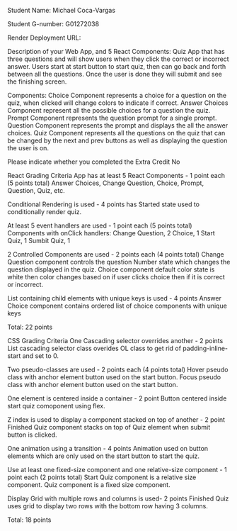 Student Name: Michael Coca-Vargas

Student G-number: G01272038

Render Deployment URL:

Description of your Web App, and 5 React Components:
Quiz App that has three questions and will show users when they click the correct or incorrect answer. Users start at start button
to start quiz, then can go back and forth between all the questions. Once the user is done they will submit and see the finishing screen.

Components:
Choice Component represents a choice for a question on the quiz, when clicked will change colors to indicate if correct.
Answer Choices Component represent all the possible choices for a question the quiz.
Prompt Component represents the question prompt for a single prompt.
Question Component represents the prompt and displays the all the answer choices.
Quiz Component represents all the questions on the quiz that can be changed by the next and prev buttons as well as displaying the
question the user is on.

Please indicate whether you completed the Extra Credit
No

React Grading Criteria
App has at least 5 React Components - 1 point each (5 points total)
    Answer Choices, Change Question, Choice, Prompt, Question, Quiz, etc.

Conditional Rendering is used - 4 points
    has Started state used to conditionally render quiz.

At least 5 event handlers are used - 1 point each (5 points total)
    Components with onClick handlers: 
        Change Question, 2 
        Choice, 1
        Start Quiz, 1
        Sumbit Quiz, 1

2 Controlled Components are used - 2 points each (4 points total)
    Change Question component controls the question Number state which changes the question displayed in the quiz.
    Choice component default color state is white then color changes based on if user clicks choice then if it is correct or incorrect.
    
List containing child elements with unique keys is used - 4 points
    Answer Choice component contains ordered list of choice components with unique keys

Total: 22 points

CSS Grading Criteria
One Cascading selector overrides another - 2 points
    List cascading selector class overides OL class to get rid of padding-inline-start and set to 0.

Two pseudo-classes are used - 2 points each (4 points total)
    Hover pseudo class with anchor element button used on the start button.
    Focus pseudo class with anchor element button used on the start button.

One element is centered inside a container - 2 point
    Button centered inside start quiz comoponent using flex.

Z index is used to display a component stacked on top of another - 2 point
    Finished Quiz component stacks on top of Quiz element when submit button is clicked.

One animation using a transition - 4 points
    Animation used on button elements which are only used on the start button to start the quiz.

Use at least one fixed-size component and one relative-size component - 1 point each (2 points total)
    Start Quiz component is a relative size component.
    Quiz component is a fixed size component.

Display Grid with multiple rows and columns is used- 2 points
    Finished Quiz uses grid to display two rows with the bottom row having 3 columns.

Total: 18 points

